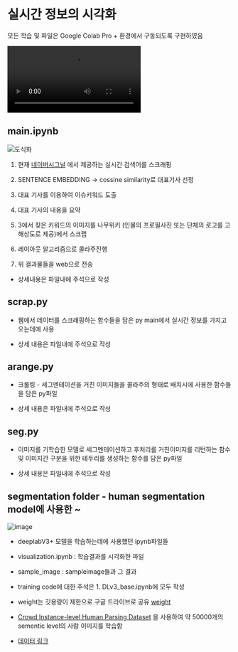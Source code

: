 # 실시간 정보의 시각화 

모든 학습 및 파일은 Google Colab Pro + 환경에서 구동되도록 구현하였음


![시연](https://user-images.githubusercontent.com/102151612/186885409-6919199d-a9dc-4798-97bd-3884df321b5b.mp4)

## main.ipynb


![도식화](https://user-images.githubusercontent.com/102151612/186887076-ec0e6c2e-e211-4c57-9603-30408e2275f9.png)


1. 현재 [네이버시그널](https://www.signal.bz/) 에서 제공하는 실시간 검색어를 스크래핑

2. SENTENCE EMBEDDING -> cossine similarity로 대표기사 선정

3. 대표 기사를 이용하여 이슈키워드 도출

4. 대표 기사의 내용을 요약

5. 3에서 찾은 키워드의 이미지를 나무위키 (인물의 프로필사진 또는 단체의 로고를 고해상도로 제공)에서 스크랩

6. 레이아웃 알고리즘으로 콜라주진행

7. 위 결과물들을 web으로 전송

* 상세내용은 파일내에 주석으로 작성

## scrap.py

- 웹에서 데이터를 스크래핑하는 함수들을 담은 py main에서 실시간 정보를 가지고오는데에 사용

- 상세 내용은 파일내에 주석으로 작성

## arange.py

- 크롤링 - 세그멘테이션을 거친 이미지들을 콜라주의 형태로 배치시에 사용한 함수들을 담은 py파일

- 상세 내용은 파일내에 주석으로 작성

## seg.py

- 이미지를 기학습한 모델로 세그멘테이션하고 후처리를 거친이미지를 리턴하는 함수 및 
  이미지간 구분을 위한 테두리를 생성하는 함수를 담은 py파일

- 상세 내용은 파일내에 주석으로 작성

## segmentation folder - human segmentation model에 사용한 ~

![image](https://user-images.githubusercontent.com/102151612/186291825-5ae6f6d2-db7a-4b5b-b0f5-e3d3ce73e58c.png)

- deeplabV3+ 모델을 학습하는데에 사용했던 ipynb파일들

- visualization.ipynb : 학습결과를 시각화한 파일

- sample_image : sampleimage들과 그 결과

- training code에 대한 주석은 1. DLv3_base.ipynb에 모두 작성

- weight는 깃용량이 제한으로 구글 드라이브로 공유 [weight](https://drive.google.com/file/d/1ZfHykt-hw3qDvk8GV2qfeGooNc6fu2qx/view?usp=sharing)

- [Crowd Instance-level Human Parsing Dataset](https://arxiv.org/abs/1811.12596) 을 사용하여 약 50000개의 sementic level의 사람 이미지를 학습함
- [데이터 링크](https://drive.google.com/uc?id=1B9A9UCJYMwTL4oBEo4RZfbMZMaZhKJaz)
